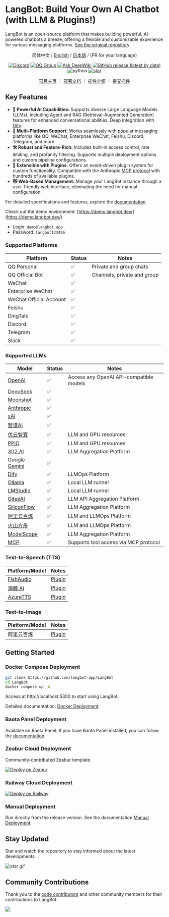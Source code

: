 # LangBot: Build Your Own AI Chatbot (with LLM & Plugins!)

LangBot is an open-source platform that makes building powerful, AI-powered chatbots a breeze, offering a flexible and customizable experience for various messaging platforms.  [See the original repository](https://github.com/langbot-app/LangBot).

<div align="center">

简体中文 / [English](README_EN.md) / [日本語](README_JP.md) / (PR for your language)

[![Discord](https://img.shields.io/discord/1335141740050649118?logo=discord&labelColor=%20%235462eb&logoColor=%20%23f5f5f5&color=%20%235462eb)](https://discord.gg/wdNEHETs87)
[![QQ Group](https://img.shields.io/badge/%E7%A4%BE%E5%8C%BAQQ%E7%BE%A4-966235608-blue)](https://qm.qq.com/q/JLi38whHum)
[![Ask DeepWiki](https://deepwiki.com/badge.svg)](https://deepwiki.com/langbot-app/LangBot)
[![GitHub release (latest by date)](https://img.shields.io/github/v/release/langbot-app/LangBot)](https://github.com/langbot-app/LangBot/releases/latest)
<img src="https://img.shields.io/badge/python-3.10 ~ 3.13 -blue.svg" alt="python">
[![star](https://gitcode.com/RockChinQ/LangBot/star/badge.svg)](https://gitcode.com/RockChinQ/LangBot)

<a href="https://langbot.app">项目主页</a> ｜
<a href="https://docs.langbot.app/zh/insight/guide.html">部署文档</a> ｜
<a href="https://docs.langbot.app/zh/plugin/plugin-intro.html">插件介绍</a> ｜
<a href="https://github.com/langbot-app/LangBot/issues/new?assignees=&labels=%E7%8B%AC%E7%AB%8B%E6%8F%92%E4%BB%B6&projects=&template=submit-plugin.yml&title=%5BPlugin%5D%3A+%E8%AF%B7%E6%B1%82%E7%99%BB%E8%AE%B0%E6%96%B0%E6%8F%92%E4%BB%B6">提交插件</a>


</div>

## Key Features

*   **🤖 Powerful AI Capabilities:** Supports diverse Large Language Models (LLMs), including Agent and RAG (Retrieval-Augmented Generation) features for enhanced conversational abilities. Deep integration with [Dify](https://dify.ai).
*   **💬 Multi-Platform Support:** Works seamlessly with popular messaging platforms like QQ, WeChat, Enterprise WeChat, Feishu, Discord, Telegram, and more.
*   **🛠️ Robust and Feature-Rich:** Includes built-in access control, rate limiting, and profanity filtering.  Supports multiple deployment options and custom pipeline configurations.
*   **🧩 Extensible with Plugins:**  Offers an event-driven plugin system for custom functionality.  Compatible with the Anthropic [MCP protocol](https://modelcontextprotocol.io/) with hundreds of available plugins.
*   **😻 Web-Based Management:**  Manage your LangBot instance through a user-friendly web interface, eliminating the need for manual configuration.

For detailed specifications and features, explore the [documentation](https://docs.langbot.app/zh/insight/features.html).

Check out the demo environment: [https://demo.langbot.dev/](https://demo.langbot.dev/)
*   Login: `demo@langbot.app`
*   Password: `langbot123456`

### Supported Platforms

| Platform          | Status | Notes                      |
| ----------------- | ------ | -------------------------- |
| QQ Personal       | ✅     | Private and group chats     |
| QQ Official Bot   | ✅     | Channels, private and group |
| WeChat            | ✅     |                            |
| Enterprise WeChat | ✅     |                            |
| WeChat Official Account | ✅     |                            |
| Feishu            | ✅     |                            |
| DingTalk          | ✅     |                            |
| Discord           | ✅     |                            |
| Telegram          | ✅     |                            |
| Slack             | ✅     |                            |

### Supported LLMs

| Model                                                                       | Status | Notes                                |
| --------------------------------------------------------------------------- | ------ | ------------------------------------ |
| [OpenAI](https://platform.openai.com/)                                    | ✅     | Access any OpenAI API-compatible models |
| [DeepSeek](https://www.deepseek.com/)                                       | ✅     |                                      |
| [Moonshot](https://www.moonshot.cn/)                                         | ✅     |                                      |
| [Anthropic](https://www.anthropic.com/)                                     | ✅     |                                      |
| [xAI](https://x.ai/)                                                     | ✅     |                                      |
| [智谱AI](https://open.bigmodel.cn/)                                          | ✅     |                                      |
| [优云智算](https://www.compshare.cn/?ytag=GPU_YY-gh_langbot)                  | ✅     | LLM and GPU resources                 |
| [PPIO](https://ppinfra.com/user/register?invited_by=QJKFYD&utm_source=github_langbot) | ✅     | LLM and GPU resources                 |
| [302.AI](https://share.302.ai/SuTG99)                                       | ✅     | LLM Aggregation Platform              |
| [Google Gemini](https://aistudio.google.com/prompts/new_chat)               | ✅     |                                      |
| [Dify](https://dify.ai)                                                  | ✅     | LLMOps Platform                      |
| [Ollama](https://ollama.com/)                                               | ✅     | Local LLM runner                     |
| [LMStudio](https://lmstudio.ai/)                                            | ✅     | Local LLM runner                     |
| [GiteeAI](https://ai.gitee.com/)                                           | ✅     | LLM API Aggregation Platform        |
| [SiliconFlow](https://siliconflow.cn/)                                      | ✅     | LLM Aggregation Platform              |
| [阿里云百炼](https://bailian.console.aliyun.com/)                            | ✅     | LLM and LLMOps Platform             |
| [火山方舟](https://console.volcengine.com/ark/region:ark+cn-beijing/model?vendor=Bytedance&view=LIST_VIEW) | ✅     | LLM and LLMOps Platform             |
| [ModelScope](https://modelscope.cn/docs/model-service/API-Inference/intro) | ✅     | LLM Aggregation Platform              |
| [MCP](https://modelcontextprotocol.io/)                                      | ✅     | Supports tool access via MCP protocol |

### Text-to-Speech (TTS)

| Platform/Model                                                       | Notes                                   |
| -------------------------------------------------------------------- | --------------------------------------- |
| [FishAudio](https://fish.audio/zh-CN/discovery/)                  | [Plugin](https://github.com/the-lazy-me/NewChatVoice) |
| [海豚 AI](https://www.ttson.cn/?source=thelazy)                    | [Plugin](https://github.com/the-lazy-me/NewChatVoice) |
| [AzureTTS](https://portal.azure.com/)                             | [Plugin](https://github.com/Ingnaryk/LangBot_AzureTTS)    |

### Text-to-Image

| Platform/Model      | Notes                                        |
| ------------------- | -------------------------------------------- |
| 阿里云百炼           | [Plugin](https://github.com/Thetail001/LangBot_BailianTextToImagePlugin) |

## Getting Started

### Docker Compose Deployment

```bash
git clone https://github.com/langbot-app/LangBot
cd LangBot
docker compose up -d
```

Access at http://localhost:5300 to start using LangBot.

Detailed documentation: [Docker Deployment](https://docs.langbot.app/zh/deploy/langbot/docker.html).

### Baota Panel Deployment

Available on Baota Panel. If you have Baota Panel installed, you can follow the [documentation](https://docs.langbot.app/zh/deploy/langbot/one-click/bt.html).

### Zeabur Cloud Deployment

Community-contributed Zeabur template.

[![Deploy on Zeabur](https://zeabur.com/button.svg)](https://zeabur.com/zh-CN/templates/ZKTBDH)

### Railway Cloud Deployment

[![Deploy on Railway](https://railway.com/button.svg)](https://railway.app/template/yRrAyL?referralCode=vogKPF)

### Manual Deployment

Run directly from the release version. See the documentation [Manual Deployment](https://docs.langbot.app/zh/deploy/langbot/manual.html).

## Stay Updated

Star and watch the repository to stay informed about the latest developments.

![star gif](https://docs.langbot.app/star.gif)

## Community Contributions

Thank you to the [code contributors](https://github.com/langbot-app/LangBot/graphs/contributors) and other community members for their contributions to LangBot:

<a href="https://github.com/langbot-app/LangBot/graphs/contributors">
  <img src="https://contrib.rocks/image?repo=langbot-app/LangBot" />
</a>